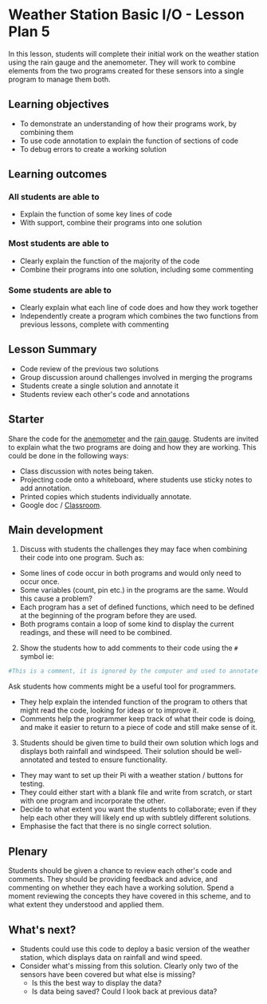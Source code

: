 #  Weather Station Basic I/O - Lesson Plan 5

In this lesson, students will complete their initial work on the weather station using the rain gauge and the anemometer. They will work to combine elements from the two programs created for these sensors into a single program to manage them both.

## Learning objectives

- To demonstrate an understanding of how their programs work, by combining them
- To use code annotation to explain the function of sections of code
- To debug errors to create a working solution

## Learning outcomes

### All students are able to

- Explain the function of some key lines of code
- With support, combine their programs into one solution

### Most students are able to

- Clearly explain the function of the majority of the code
- Combine their programs into one solution, including some commenting

### Some students are able to

- Clearly explain what each line of code does and how they work together
- Independently create a program which combines the two functions from previous lessons, complete with commenting

## Lesson Summary

- Code review of the previous two solutions
- Group discussion around challenges involved in merging the programs
- Students create a single solution and annotate it
- Students review each other's code and annotations

## Starter

Share the code for the [anemometer](../lesson-4/code/wind_final.py) and the [rain gauge](../lesson-4/code/rain_interrupt.py). Students are invited to explain what the two programs are doing and how they are working. This could be done in the following ways:

- Class discussion with notes being taken.
- Projecting code onto a whiteboard, where students use sticky notes to add annotation.
- Printed copies which students individually annotate.
- Google doc / [Classroom](classroom.google.com).

## Main development

1. Discuss with students the challenges they may face when combining their code into one program. Such as:
- Some lines of code occur in both programs and would only need to occur once.
- Some variables (count, pin etc.) in the programs are the same. Would this cause a problem?
- Each program has a set of defined functions, which need to be defined at the beginning of the program before they are used.
- Both programs contain a loop of some kind to display the current readings, and these will need to be combined.

2. Show the students how to add comments to their code using the `#` symbol ie:

```python
#This is a comment, it is ignored by the computer and used to annotate the code.
```
Ask students how comments might be a useful tool for programmers.
- They help explain the intended function of the program to others that might read the code, looking for ideas or to improve it.
- Comments help the programmer keep track of what their code is doing, and make it easier to return to a piece of code and still make sense of it.

3. Students should be given time to build their own solution which logs and displays both rainfall and windspeed. Their solution should be well-annotated and tested to ensure functionality.
- They may want to set up their Pi with a weather station / buttons for testing.
- They could either start with a blank file and write from scratch, or start with one program and incorporate the other.
- Decide to what extent you want the students to collaborate; even if they help each other they will likely end up with subtlely different solutions.
- Emphasise the fact that there is no single correct solution.

## Plenary

Students should be given a chance to review each other's code and comments. They should be providing feedback and advice, and commenting on whether they each have a working solution. Spend a moment reviewing the concepts they have covered in this scheme, and to what extent they understood and applied them.

## What's next?

- Students could use this code to deploy a basic version of the weather station, which displays data on rainfall and wind speed.
- Consider what's missing from this solution. Clearly only two of the sensors have been covered but what else is missing?
    - Is this the best way to display the data?
    - Is data being saved? Could I look back at previous data?
